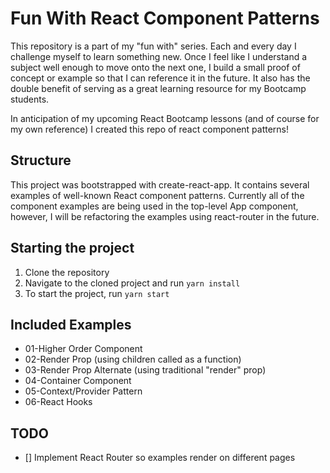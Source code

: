# Fun With React Component Patterns

This repository is a part of my "fun with" series. Each and every day I challenge myself to learn something new. Once I feel like I understand a subject well enough to move onto the next one, I build a small proof of concept or example so that I can reference it in the future. It also has the double benefit of serving as a great learning resource for my Bootcamp students.

In anticipation of my upcoming React Bootcamp lessons (and of course for my own reference) I created this repo of react component patterns!

## Structure

This project was bootstrapped with create-react-app. It contains several examples of well-known React component patterns. Currently all of the component examples are being used in the top-level App component, however, I will be refactoring the examples using react-router in the future. 

## Starting the project

1. Clone the repository
2. Navigate to the cloned project and run `yarn install`
3. To start the project, run `yarn start`

## Included Examples

- 01-Higher Order Component
- 02-Render Prop (using children called as a function)
- 03-Render Prop Alternate (using traditional "render" prop)
- 04-Container Component
- 05-Context/Provider Pattern
- 06-React Hooks

## TODO

- [] Implement React Router so examples render on different pages
